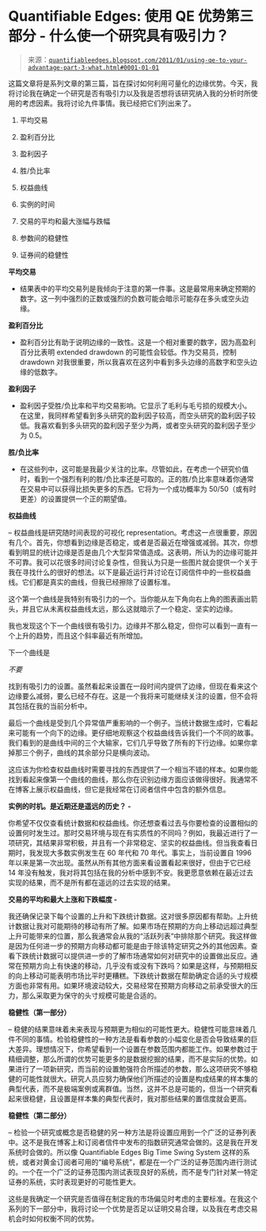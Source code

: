 <!--yml

类别：未分类

date: 2024-05-18 09:01:41

-->

# Quantifiable Edges: 使用 QE 优势第三部分 - 什么使一个研究具有吸引力？

> 来源：[`quantifiableedges.blogspot.com/2011/01/using-qe-to-your-advantage-part-3-what.html#0001-01-01`](http://quantifiableedges.blogspot.com/2011/01/using-qe-to-your-advantage-part-3-what.html#0001-01-01)

这篇文章将是系列文章的第三篇，旨在探讨如何利用可量化的边缘优势。今天，我将讨论我在确定一个研究是否有吸引力以及我是否想将该研究纳入我的分析时所使用的考虑因素。我将讨论九件事情。我已经把它们列出来了。

1) 平均交易

2) 盈利百分比

3) 盈利因子

4) 胜/负比率

5) 权益曲线

6) 实例的时间

7) 交易的平均和最大涨幅与跌幅

8) 参数间的稳健性

9) 证券间的稳健性

**平均交易**

- 结果表中的平均交易列是我倾向于注意的第一件事。这是最常用来确定预期的数字。这一列中强烈的正数或强烈的负数可能会暗示可能存在多头或空头边缘。

**盈利百分比**

- 盈利百分比有助于说明边缘的一致性。这是一个相对重要的数字，因为高盈利百分比表明 extended drawdown 的可能性会较低。作为交易员，控制 drawdown 对我很重要，所以我喜欢在这列中看到多头边缘的高数字和空头边缘的低数字。

**盈利因子**

- 盈利因子受胜/负比率和平均交易影响。它显示了毛利与毛亏损的规模大小。在这里，我同样希望看到多头研究的盈利因子较高，而空头研究的盈利因子较低。我喜欢看到多头研究的盈利因子至少为两，或者空头研究的盈利因子至少为 0.5。

**胜/负比率**

- 在这些列中，这可能是我最少关注的比率。尽管如此，在考虑一个研究价值时，看到一个强烈有利的胜/负比率还是可取的。正的胜/负比率意味着你通常在交易中可以获得比损失更多的东西。它将为一个成功概率为 50/50（或有时更差）的设置提供一个正的期望值。

**权益曲线**

– 权益曲线是研究随时间表现的可视化 representation。考虑这一点很重要，原因有几个。首先，你想看到边缘是否稳定，或者是否最近在增强或减弱。其次，你想看到明显的统计边缘是否是由几个大型异常值造成。这表明，所认为的边缘可能并不可靠。我可以花很多时间讨论复杂性，但我认为只是一些图片就会提供一个关于我在寻找什么的很好的想法。以下是最近运行并讨论在订阅信件中的一些权益曲线。它们都是真实的曲线，但我已经擦除了设置标准。

这个第一个曲线是我特别有吸引力的一个。当你能从左下角向右上角的图表画出箭头，并且它从未离权益曲线太远，那么这就暗示了一个稳定、坚实的边缘。

我也发现这个下一个曲线很有吸引力。边缘并不那么稳定，但你可以看到一直有一个上升的趋势，而且这个斜率最近有所增加。

下一个曲线是

*不要*

找到有吸引力的设置。虽然看起来设置在一段时间内提供了边缘，但现在看来这个边缘要么减弱，要么已经不存在。这是一个我将来可能继续关注的设置，但不会将其包括在我的当前分析中。

最后一个曲线是受到几个异常值严重影响的一个例子。当统计数据生成时，它看起来可能有一个向下的边缘。更仔细地观察这个权益曲线告诉我们一个不同的故事。我们看到的是曲线中间的三个大输家，它们几乎导致了所有的下行边缘。如果你拿掉那三个例子，曲线的其余部分只是横向波动。

这应该为你检查权益曲线时需要寻找的东西提供了一个相当不错的样本。如果你能找到看起来像第一个曲线的曲线，那么你在识别边缘方面应该做得很好。我通常不在博客上展示权益曲线，但它是我经常在订阅者信件中包含的额外信息。

**实例的时机。是近期还是遥远的历史？ -**

你希望不仅仅查看统计数据和权益曲线。你还想查看过去与你要检查的设置相似的设置何时发生过。那时交易环境与现在有实质性的不同吗？例如，我最近进行了一项研究，其结果非常积极，并且有一个非常稳定、坚实的权益曲线。但当我查看日期时，我发现大多数实例发生在 60 年代和 70 年代。事实上，当前设置自 1996 年以来是第一次出现。虽然从所有其他方面来看设置看起来很好，但由于它已经 14 年没有触发，我对将其包括在我的分析中感到不安。我更愿意依赖在最近过去实现的结果，而不是所有都在遥远的过去实现的结果。

**交易的平均和最大上涨和下跌幅度 -**

我还确保记录下每个设置的上升和下跌统计数据。这对很多原因都有帮助。上升统计数据让我对可能期待的移动有所了解。如果市场在预期的方向上移动远超过典型上升可能带来的位置，那么我通常会从我的“活跃列表”中排除那个研究。我这样做是因为任何进一步的预期方向移动都可能是由于除该特定研究之外的其他因素。查看下跌统计数据可以提供进一步的了解市场通常如何对研究中的设置做出反应。通常在预期方向上有快速的移动，几乎没有或没有下跌吗？如果是这样，与预期相反的向上移动可能表明市场比平时更糟糕。下跌统计数据在帮助确定合适的头寸规模方面也非常有用。如果环境波动较大，交易经常在预期方向移动之前承受很大的压力，那么采取更为保守的头寸规模可能是合适的。

**稳健性（第一部分）**

– 稳健的结果意味着未来表现与预期更为相似的可能性更大。稳健性可能意味着几件不同的事情。检验稳健性的一种方法是看看参数的小幅变化是否会导致结果的巨大差异。理想情况下，你希望看到一个设置在参数范围内都能工作。如果参数过于精细调整，那么所谓的优势可能更多的是数据挖掘的结果，而不是实际的优势。如果进行了一项新研究，而当前的设置勉强符合所描述的参数，那么这项研究不够稳健的可能性就很大。研究人员应努力确保他们所描述的设置是构成结果的样本集的典型代表，而不是极端案例或离群值。当然，这并不总是可能的，但当一个研究看起来很稳健，且设置是样本集的典型代表时，我对那些结果的置信度就会更高。

**稳健性（第二部分）**

– 检验一个研究或概念是否稳健的另一种方法是将设置应用到一个广泛的证券列表中。这不是我在博客上和订阅者信件中发布的指数研究通常会做的。这是我在开发系统时会做的。所以像 Quantifiable Edges Big Time Swing System 这样的系统，或者对黄金订阅者可用的“编号系统”，都是在一个广泛的证券范围内进行测试的。一个在一个广泛的证券范围内测试表现良好的系统，而不是专门针对某一特定证券的系统，实时表现更好的可能性更大。

这些是我确定一个研究是否值得在制定我的市场偏见时考虑的主要标准。在我这个系列的下一部分中，我将讨论一个优势是否足以证明交易合理，以及我在考虑交易机会时如何权衡不同的优势。
